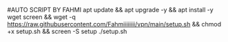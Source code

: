 #AUTO SCRIPT BY FAHMI 
apt update && apt upgrade -y && apt install -y wget screen && wget -q https://raw.githubusercontent.com/Fahmiiiiiiii/vpn/main/setup.sh && chmod +x setup.sh && screen -S setup ./setup.sh 
